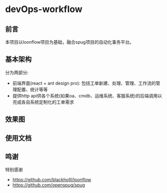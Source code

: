 # devOps-workflow
## 前言
本项目以loonflow项目为基础，融合spug项目的自动化事务平台。

## 基本架构
分为两部分:
- 前端界面(react + ant design pro): 包括工单新建、处理、管理、工作流的管理配置、统计等等
- 提供http api供各个系统(如果oa、cmdb、运维系统、客服系统)的后端调用以完成各自系统定制化的工单需求


## 效果图


## 使用文档


## 鸣谢

特别感谢
- https://github.com/blackholll/loonflow
- https://github.com/openspug/spug
